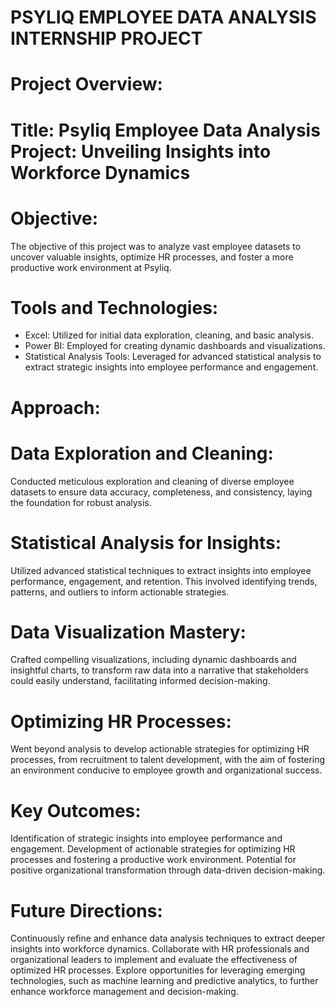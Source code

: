 # PSYLIQ EMPLOYEE DATA ANALYSIS INTERNSHIP PROJECT
# Project Overview:
# Title: Psyliq Employee Data Analysis Project: Unveiling Insights into Workforce Dynamics
# Objective:
The objective of this project was to analyze vast employee datasets to uncover valuable insights, optimize HR processes, and foster a more productive work environment at Psyliq.

# Tools and Technologies:
* Excel: Utilized for initial data exploration, cleaning, and basic analysis.
* Power BI: Employed for creating dynamic dashboards and visualizations.
* Statistical Analysis Tools: Leveraged for advanced statistical analysis to extract strategic insights into employee performance and engagement.
# Approach:
# Data Exploration and Cleaning:

Conducted meticulous exploration and cleaning of diverse employee datasets to ensure data accuracy, completeness, and consistency, laying the foundation for robust analysis.
# Statistical Analysis for Insights:

Utilized advanced statistical techniques to extract insights into employee performance, engagement, and retention. This involved identifying trends, patterns, and outliers to inform actionable strategies.
# Data Visualization Mastery:

Crafted compelling visualizations, including dynamic dashboards and insightful charts, to transform raw data into a narrative that stakeholders could easily understand, facilitating informed decision-making.
# Optimizing HR Processes:

Went beyond analysis to develop actionable strategies for optimizing HR processes, from recruitment to talent development, with the aim of fostering an environment conducive to employee growth and organizational success.
# Key Outcomes:
Identification of strategic insights into employee performance and engagement.
Development of actionable strategies for optimizing HR processes and fostering a productive work environment.
Potential for positive organizational transformation through data-driven decision-making.
# Future Directions:
Continuously refine and enhance data analysis techniques to extract deeper insights into workforce dynamics.
Collaborate with HR professionals and organizational leaders to implement and evaluate the effectiveness of optimized HR processes.
Explore opportunities for leveraging emerging technologies, such as machine learning and predictive analytics, to further enhance workforce management and decision-making.
